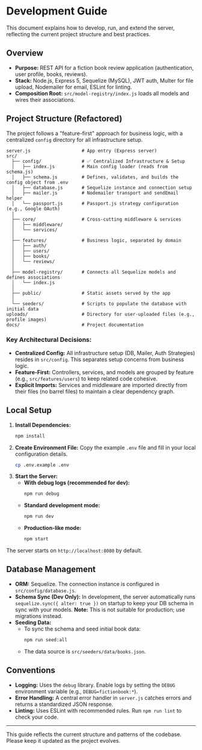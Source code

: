 # Development Guide

This document explains how to develop, run, and extend the server, reflecting the current project structure and best practices.

## Overview

- **Purpose:** REST API for a fiction book review application (authentication, user profile, books, reviews).
- **Stack:** Node.js, Express 5, Sequelize (MySQL), JWT auth, Multer for file upload, Nodemailer for email, ESLint for linting.
- **Composition Root:** `src/model-registry/index.js` loads all models and wires their associations.

## Project Structure (Refactored)

The project follows a "feature-first" approach for business logic, with a centralized `config` directory for all infrastructure setup.

```
server.js                   # App entry (Express server)
src/
  ├── config/               # ✅ Centralized Infrastructure & Setup
  │   ├── index.js          # Main config loader (reads from schema.js)
  │   ├── schema.js         # Defines, validates, and builds the config object from .env
  │   ├── database.js       # Sequelize instance and connection setup
  │   ├── mailer.js         # Nodemailer transport and sendEmail helper
  │   └── passport.js       # Passport.js strategy configuration (e.g., Google OAuth)
  │
  ├── core/                 # Cross-cutting middleware & services
  │   ├── middleware/
  │   └── services/
  │
  ├── features/             # Business logic, separated by domain
  │   ├── auth/
  │   ├── users/
  │   ├── books/
  │   └── reviews/
  │
  ├── model-registry/       # Connects all Sequelize models and defines associations
  │   └── index.js
  │
  ├── public/               # Static assets served by the app
  │
  └── seeders/              # Scripts to populate the database with initial data
uploads/                    # Directory for user-uploaded files (e.g., profile images)
docs/                       # Project documentation
```

### Key Architectural Decisions:
- **Centralized Config:** All infrastructure setup (DB, Mailer, Auth Strategies) resides in `src/config`. This separates setup concerns from business logic.
- **Feature-First:** Controllers, services, and models are grouped by feature (e.g., `src/features/users`) to keep related code cohesive.
- **Explicit Imports:** Services and middleware are imported directly from their files (no barrel files) to maintain a clear dependency graph.

## Local Setup

1.  **Install Dependencies:**
    ```bash
    npm install
    ```
2.  **Create Environment File:**
    Copy the example `.env` file and fill in your local configuration details.
    ```bash
    cp .env.example .env
    ```
3.  **Start the Server:**
    - **With debug logs (recommended for dev):**
      ```bash
      npm run debug
      ```
    - **Standard development mode:**
      ```bash
      npm run dev
      ```
    - **Production-like mode:**
       ```bash
      npm start
      ```
The server starts on `http://localhost:8080` by default.

## Database Management

- **ORM:** Sequelize. The connection instance is configured in `src/config/database.js`.
- **Schema Sync (Dev Only):** In development, the server automatically runs `sequelize.sync({ alter: true })` on startup to keep your DB schema in sync with your models. **Note:** This is not suitable for production; use migrations instead.
- **Seeding Data:**
    - To sync the schema and seed initial book data:
      ```bash
      npm run seed:all
      ```
    - The data source is `src/seeders/data/books.json`.

## Conventions

- **Logging:** Uses the `debug` library. Enable logs by setting the `DEBUG` environment variable (e.g., `DEBUG=fictionbook:*`).
- **Error Handling:** A central error handler in `server.js` catches errors and returns a standardized JSON response.
- **Linting:** Uses ESLint with recommended rules. Run `npm run lint` to check your code.

---
This guide reflects the current structure and patterns of the codebase. Please keep it updated as the project evolves.
